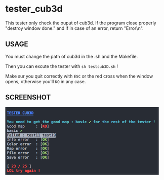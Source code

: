 # tester_cub3d

This tester only check the ouput of cub3d.
If the program close properly "destroy window done." and if in case of an error, return "Error\n".

## USAGE

You must change the path of cub3d in the .sh and the Makefile.

Then you can excute the tester with `sh testcub3D.sh` !

Make sur you quit correctly with `ESC` or the red cross when the window opens, otherwise you'll `KO` in any case.

## SCREENSHOT

![Example](img/screenshot.png)
